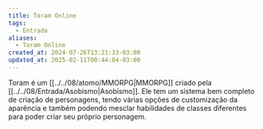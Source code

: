 ```yaml
---
title: Toram Online
tags:
  - Entrada
aliases:
  - Toram Online
created_at: 2024-07-26T13:21:33-03:00
updated_at: 2025-02-11T00:44:04-03:00
---
```


Toram é um [[../../08/atomo/MMORPG|MMORPG]] criado pela [[../../08/Entrada/Asobismo|Asobismo]]. Ele tem um sistema bem completo de criação de personagens, tendo várias opções de customização da aparência e também podendo mesclar habilidades de classes diferentes para poder criar seu próprio personagem. 




